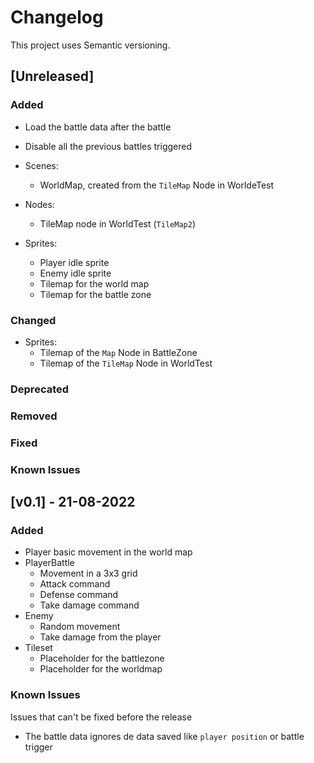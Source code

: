 # Changelog

This project uses Semantic versioning.

## [Unreleased]

### Added

- Load the battle data after the battle
- Disable all the previous battles triggered

- Scenes:
  - WorldMap, created from the `TileMap` Node in WorldeTest

- Nodes:
  - TileMap node in WorldTest (`TileMap2`)

- Sprites:
  - Player idle sprite
  - Enemy idle sprite
  - Tilemap for the world map
  - Tilemap for the battle zone

### Changed
- Sprites:
  - Tilemap of the `Map` Node in BattleZone
  - Tilemap of the `TileMap` Node in WorldTest
### Deprecated
### Removed
### Fixed
### Known Issues

## [v0.1] - 21-08-2022

### Added

- Player basic movement in the world map
- PlayerBattle
  - Movement in a 3x3 grid
  - Attack command
  - Defense command
  - Take damage command
- Enemy
  - Random movement
  - Take damage from the player
- Tileset
  - Placeholder for the battlezone
  - Placeholder for the worldmap

### Known Issues

Issues that can't be fixed before the release

- The battle data ignores de data saved like `player position` or battle trigger
